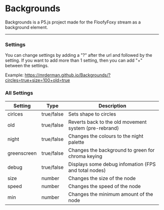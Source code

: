 # Backgrounds
Backgrounds is a P5.js project made for the FloofyFoxy stream as a background element.
___
### Settings
You can change settings by adding a "?" after the url and followed by the setting.
If you want to add more than 1 setting, then you can add "+" between the settings.

Example: https://mrderman.github.io/Backgrounds/?circles=true+size=100+old=true

### All Settings
Setting | Type | Description |
--- | --- | --- | 
cirlces | true/false | Sets shape to circles | 
old | true/false | Reverts back to the old movement system (pre-rebrand) | 
night | true/false | Changes the colours to the night palette | 
greenscreen | true/false | Changes the background to green for chroma keying | 
debug | true/false | Displays some debug infomation (FPS and total nodes)  | 
size | number | Changes the size of the node  | 
speed | number | Changes the speed of the node  | 
min | number | Changes the minimum amount of the node  | 
